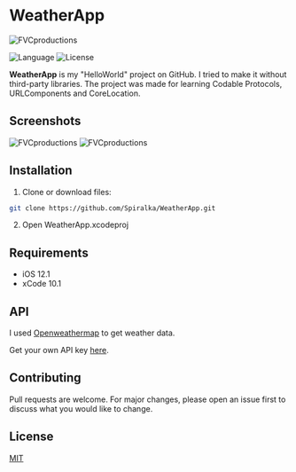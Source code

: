 # WeatherApp
 ![FVCproductions](https://i.imgur.com/6shOfN1.jpg)
 
![Language](https://img.shields.io/badge/language-Swift%204.2-orange.svg)
![License](https://img.shields.io/github/license/JakeLin/SwiftWeather.svg?style=flat)

**WeatherApp** is my "HelloWorld" project on GitHub. I tried to make it without third-party libraries. The project was made for learning Codable Protocols, URLComponents and CoreLocation.



## Screenshots
 ![FVCproductions](https://i.imgur.com/5WYh22b.jpg) 
 ![FVCproductions](https://i.imgur.com/0ArebmD.jpg)



## Installation

1. Clone or download files:

```bash
git clone https://github.com/Spiralka/WeatherApp.git
```
2. Open WeatherApp.xcodeproj


## Requirements
* iOS 12.1
* xCode 10.1

## API
I used [Openweathermap](https://openweathermap.org/) to get weather data.

Get your own API key [here](https://openweathermap.org/api).


## Contributing
Pull requests are welcome. For major changes, please open an issue first to discuss what you would like to change.

## License
[MIT](https://choosealicense.com/licenses/mit/)
